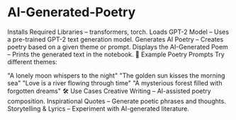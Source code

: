 # AI-Generated-Poetry
Installs Required Libraries – transformers, torch.
Loads GPT-2 Model – Uses a pre-trained GPT-2 text generation model.
Generates AI Poetry – Creates poetry based on a given theme or prompt.
Displays the AI-Generated Poem – Prints the generated text in the notebook.
🌟 Example Poetry Prompts
Try different themes:

"A lonely moon whispers to the night"
"The golden sun kisses the morning sea"
"Love is a river flowing through time"
"A mysterious forest filled with forgotten dreams"
🛠️ Use Cases
Creative Writing – AI-assisted poetry composition.
Inspirational Quotes – Generate poetic phrases and thoughts.
Storytelling & Lyrics – Experiment with AI-generated literature.

